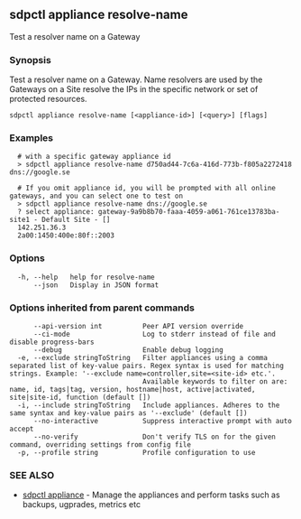 ## sdpctl appliance resolve-name

Test a resolver name on a Gateway

### Synopsis

Test a resolver name on a Gateway. Name resolvers are used by the Gateways on a Site resolve
the IPs in the specific network or set of protected resources.

```
sdpctl appliance resolve-name [<appliance-id>] [<query>] [flags]
```

### Examples

```
  # with a specific gateway appliance id
  > sdpctl appliance resolve-name d750ad44-7c6a-416d-773b-f805a2272418 dns://google.se

  # If you omit appliance id, you will be prompted with all online gateways, and you can select one to test on
  > sdpctl appliance resolve-name dns://google.se
  ? select appliance: gateway-9a9b8b70-faaa-4059-a061-761ce13783ba-site1 - Default Site - []
  142.251.36.3
  2a00:1450:400e:80f::2003
```

### Options

```
  -h, --help   help for resolve-name
      --json   Display in JSON format
```

### Options inherited from parent commands

```
      --api-version int          Peer API version override
      --ci-mode                  Log to stderr instead of file and disable progress-bars
      --debug                    Enable debug logging
  -e, --exclude stringToString   Filter appliances using a comma separated list of key-value pairs. Regex syntax is used for matching strings. Example: '--exclude name=controller,site=<site-id> etc.'.
                                 Available keywords to filter on are: name, id, tags|tag, version, hostname|host, active|activated, site|site-id, function (default [])
  -i, --include stringToString   Include appliances. Adheres to the same syntax and key-value pairs as '--exclude' (default [])
      --no-interactive           Suppress interactive prompt with auto accept
      --no-verify                Don't verify TLS on for the given command, overriding settings from config file
  -p, --profile string           Profile configuration to use
```

### SEE ALSO

* [sdpctl appliance](sdpctl_appliance.md)	 - Manage the appliances and perform tasks such as backups, ugprades, metrics etc

